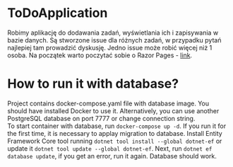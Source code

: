 # ToDoApplication

Robimy aplikację do dodawania zadań, wyświetlania ich i zapisywania w bazie danych. Są stworzone issue dla różnych zadań, w przypadku pytań najlepiej tam prowadzić dyskusję. Jedno issue może robić więcej niż 1 osoba. Na początek warto poczytać sobie o Razor Pages - [link](https://docs.microsoft.com/en-us/aspnet/core/razor-pages/?view=aspnetcore-5.0&tabs=visual-studio#additional-resources).

# How to run it with database?
Project contains docker-compose.yaml file with database image. You should have installed Docker to use it. Alternatively, you can use another PostgreSQL database on port 7777 or change connection string.<br>
To start container with database, run `docker-compose up -d`. If you run it for the first time, it is necessary to applay migration to database. Install Entity Framework Core tool running `dotnet tool install --global dotnet-ef` or update it `dotnet tool update --global dotnet-ef`. Next, run `dotnet ef database update`, if you get an error, run it again. Database should work.